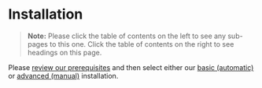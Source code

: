 [title]: # (Installation)
[tags]: # (Setup,Install)
[priority]: #	(1000)

# Installation

> **Note:** Please click the table of contents on the left to see any sub-pages to this one. Click the table of contents on the right to see headings on this page.

Please [review our prerequisites](../prerequisites/index.md) and then select either our [basic (automatic)](../installation/basic-installation-automatic/index.md) or [advanced (manual)](../installation/advanced-installation-manual/index.md) installation.
